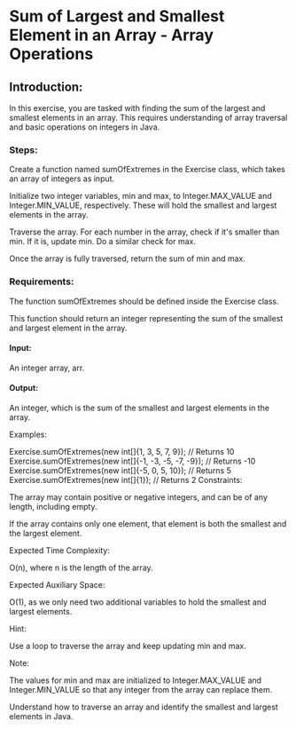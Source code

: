 # Sum of Largest and Smallest Element in an Array - Array Operations
## Introduction:

In this exercise, you are tasked with finding the sum of the largest and smallest elements in an array. This requires understanding of array traversal and basic operations on integers in Java.

### Steps:

Create a function named sumOfExtremes in the Exercise class, which takes an array of integers as input.

Initialize two integer variables, min and max, to Integer.MAX_VALUE and Integer.MIN_VALUE, respectively. These will hold the smallest and largest elements in the array.

Traverse the array. For each number in the array, check if it's smaller than min. If it is, update min. Do a similar check for max.

Once the array is fully traversed, return the sum of min and max.

### Requirements:

The function sumOfExtremes should be defined inside the Exercise class.

This function should return an integer representing the sum of the smallest and largest element in the array.

#### Input:

An integer array, arr.

#### Output:

An integer, which is the sum of the smallest and largest elements in the array.

Examples:

Exercise.sumOfExtremes(new int[]{1, 3, 5, 7, 9});  // Returns 10
Exercise.sumOfExtremes(new int[]{-1, -3, -5, -7, -9}); // Returns -10
Exercise.sumOfExtremes(new int[]{-5, 0, 5, 10}); // Returns 5
Exercise.sumOfExtremes(new int[]{1}); // Returns 2
Constraints:

The array may contain positive or negative integers, and can be of any length, including empty.

If the array contains only one element, that element is both the smallest and the largest element.

Expected Time Complexity:

O(n), where n is the length of the array.

Expected Auxiliary Space:

O(1), as we only need two additional variables to hold the smallest and largest elements.

Hint:

Use a loop to traverse the array and keep updating min and max.

Note:

The values for min and max are initialized to Integer.MAX_VALUE and Integer.MIN_VALUE so that any integer from the array can replace them.

Understand how to traverse an array and identify the smallest and largest elements in Java.

